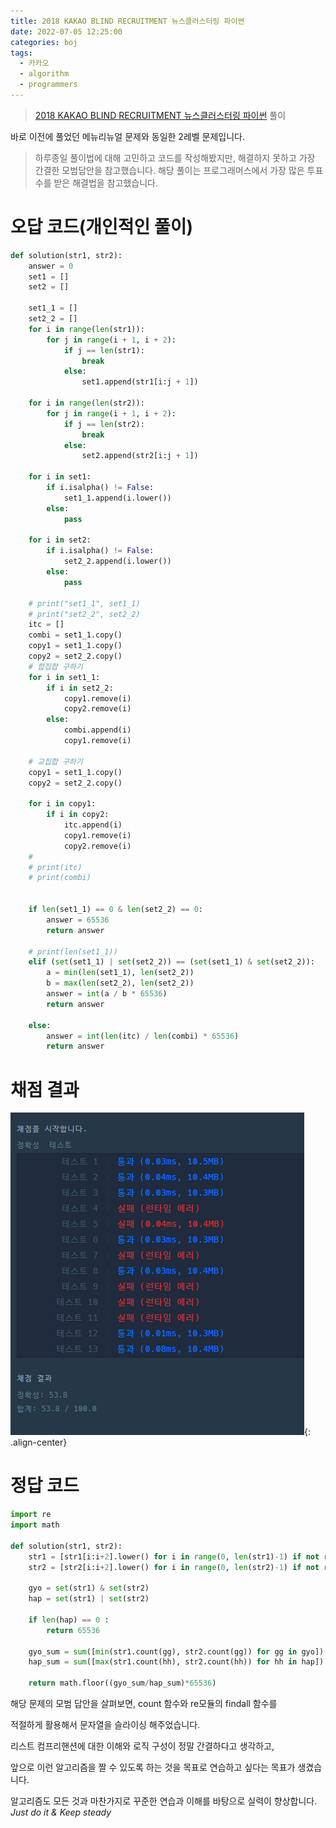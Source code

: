 ```yaml
---
title: 2018 KAKAO BLIND RECRUITMENT 뉴스클러스터링 파이썬
date: 2022-07-05 12:25:00
categories: boj
tags:
  - 카카오
  - algorithm
  - programmers
---
```



> [2018 KAKAO BLIND RECRUITMENT 뉴스클러스터링 파이썬](https://school.programmers.co.kr/learn/courses/30/lessons/17677) 풀이

바로 이전에 풀었던 메뉴리뉴얼 문제와 동일한 2레벨 문제입니다.

> 하루종일 풀이법에 대해 고민하고 코드를 작성해봤지만, 해결하지 못하고
> 가장 간결한 모범답안을 참고했습니다.
> 해당 풀이는 프로그래머스에서 가장 많은 투표수를 받은 해결법을 참고했습니다.

# 오답 코드(개인적인 풀이)

~~~python
def solution(str1, str2):
    answer = 0
    set1 = []
    set2 = []

    set1_1 = []
    set2_2 = []
    for i in range(len(str1)):
        for j in range(i + 1, i + 2):
            if j == len(str1):
                break
            else:
                set1.append(str1[i:j + 1])

    for i in range(len(str2)):
        for j in range(i + 1, i + 2):
            if j == len(str2):
                break
            else:
                set2.append(str2[i:j + 1])

    for i in set1:
        if i.isalpha() != False:
            set1_1.append(i.lower())
        else:
            pass

    for i in set2:
        if i.isalpha() != False:
            set2_2.append(i.lower())
        else:
            pass

    # print("set1_1", set1_1)
    # print("set2_2", set2_2)
    itc = []
    combi = set1_1.copy()
    copy1 = set1_1.copy()
    copy2 = set2_2.copy()
    # 합집합 구하기
    for i in set1_1:
        if i in set2_2:
            copy1.remove(i)
            copy2.remove(i)
        else:
            combi.append(i)
            copy1.remove(i)

    # 교집합 구하기
    copy1 = set1_1.copy()
    copy2 = set2_2.copy()

    for i in copy1:
        if i in copy2:
            itc.append(i)
            copy1.remove(i)
            copy2.remove(i)
    #
    # print(itc)
    # print(combi)


    if len(set1_1) == 0 & len(set2_2) == 0:
        answer = 65536
        return answer

    # print(len(set1_1))
    elif (set(set1_1) | set(set2_2)) == (set(set1_1) & set(set2_2)):
        a = min(len(set1_1), len(set2_2))
        b = max(len(set2_2), len(set2_2))
        answer = int(a / b * 65536)
        return answer

    else:
        answer = int(len(itc) / len(combi) * 65536)
        return answer
~~~

# 채점 결과

![](/assets/images/programmers_kakao_2018_newsclustering.PNG){: .align-center}

# 정답 코드

~~~python
import re
import math

def solution(str1, str2):
    str1 = [str1[i:i+2].lower() for i in range(0, len(str1)-1) if not re.findall('[^a-zA-Z]+', str1[i:i+2])]
    str2 = [str2[i:i+2].lower() for i in range(0, len(str2)-1) if not re.findall('[^a-zA-Z]+', str2[i:i+2])]

    gyo = set(str1) & set(str2)
    hap = set(str1) | set(str2)

    if len(hap) == 0 :
        return 65536

    gyo_sum = sum([min(str1.count(gg), str2.count(gg)) for gg in gyo])
    hap_sum = sum([max(str1.count(hh), str2.count(hh)) for hh in hap])

    return math.floor((gyo_sum/hap_sum)*65536)
~~~

해당 문제의 모범 답안을 살펴보면, count 함수와 re모듈의 findall 함수를 

적절하게 활용해서 문자열을 슬라이싱 해주었습니다.

리스트 컴프리핸션에 대한 이해와 로직 구성이 정말 간결하다고 생각하고,  

앞으로 이런 알고리즘을 짤 수 있도록 하는 것을 목표로 연습하고 싶다는 목표가 생겼습니다.

알고리즘도 모든 것과 마찬가지로 꾸준한 연습과 이해를 바탕으로 실력이 향상합니다.    
*Just do it & Keep steady*
